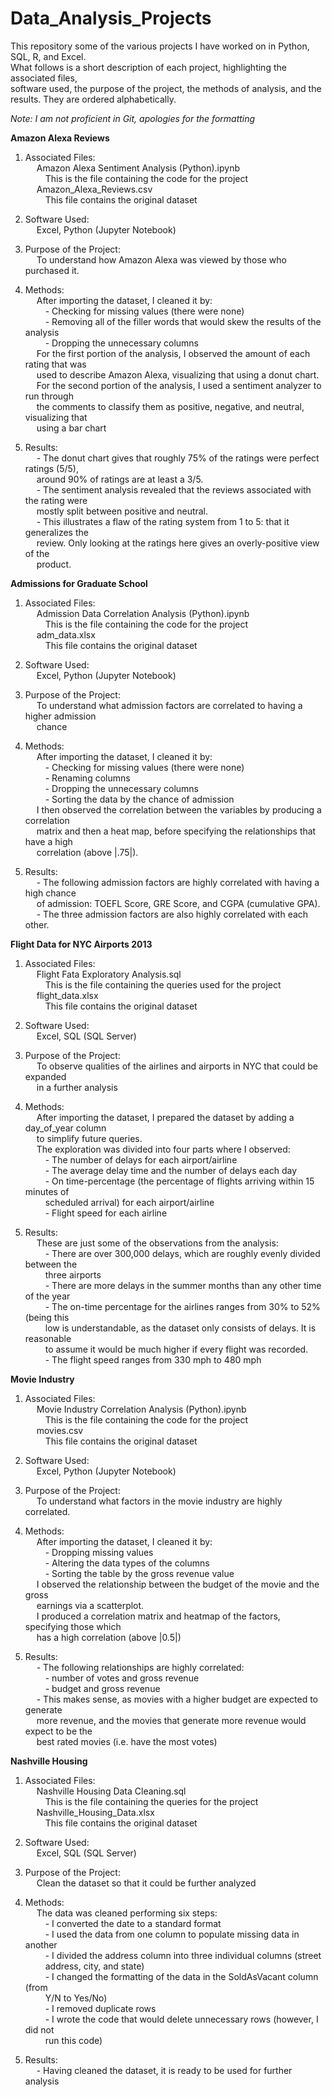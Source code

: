# Data_Analysis_Projects
This repository some of the various projects I have worked on in Python, SQL, R, and Excel.  
What follows is a short description of each project, highlighting the associated files,   
software used, the purpose of the project, the methods of analysis, and the results. They are   ordered alphabetically.

*Note: I am not proficient in Git, apologies for the formatting*

**Amazon Alexa Reviews**

1) Associated Files:  
&emsp; Amazon Alexa Sentiment Analysis (Python).ipynb  
&emsp;&emsp; This is the file containing the code for the project  
&emsp; Amazon_Alexa_Reviews.csv  
&emsp;&emsp; This file contains the original dataset  

2) Software Used:  
&emsp; Excel, Python (Jupyter Notebook)  

3) Purpose of the Project:  
&emsp; To understand how Amazon Alexa was viewed by those who purchased it.

4) Methods:  
&emsp; After importing the dataset, I cleaned it by:  
&emsp;&emsp; - Checking for missing values (there were none)   
&emsp;&emsp; - Removing all of the filler words that would skew the results of the analysis  
&emsp;&emsp; - Dropping the unnecessary columns  
&emsp; For the first portion of the analysis, I observed the amount of each rating that was  
&emsp; used to describe Amazon Alexa, visualizing that using a donut chart.  
&emsp; For the second portion of the analysis, I used a sentiment analyzer to run through    
&emsp; the comments to classify them as positive, negative, and neutral, visualizing that  
&emsp; using a bar chart  

5) Results:  
&emsp; - The donut chart gives that roughly 75% of the ratings were perfect ratings (5/5),   
&emsp; around 90% of ratings are at least a 3/5.  
&emsp; - The sentiment analysis revealed that the reviews associated with the rating were  
&emsp; mostly split between positive and neutral.  
&emsp; - This illustrates a flaw of the rating system from 1 to 5: that it generalizes the  
&emsp; review. Only looking at the ratings here gives an overly-positive view of the   
&emsp; product. 

**Admissions for Graduate School**

1) Associated Files:  
&emsp; Admission Data Correlation Analysis (Python).ipynb  
&emsp;&emsp; This is the file containing the code for the project  
&emsp; adm_data.xlsx  
&emsp;&emsp; This file contains the original dataset  

2) Software Used:  
&emsp; Excel, Python (Jupyter Notebook)  

3) Purpose of the Project:  
&emsp; To understand what admission factors are correlated to having a higher admission   
&emsp; chance

4) Methods:  
&emsp; After importing the dataset, I cleaned it by:  
&emsp;&emsp; - Checking for missing values (there were none)   
&emsp;&emsp; - Renaming columns    
&emsp;&emsp; - Dropping the unnecessary columns  
&emsp;&emsp; - Sorting the data by the chance of admission  
&emsp; I then observed the correlation between the variables by producing a correlation    
&emsp; matrix and then a heat map, before specifying the relationships that have a high    
&emsp; correlation (above |.75|).    

5) Results:  
&emsp; -  The following admission factors are highly correlated with having a high chance  
&emsp; of admission: TOEFL Score, GRE Score, and CGPA (cumulative GPA).    
&emsp; - The three admission factors are also highly correlated with each other.    

**Flight Data for NYC Airports 2013**

1) Associated Files:  
&emsp; Flight Fata Exploratory Analysis.sql  
&emsp;&emsp; This is the file containing the queries used for the project  
&emsp; flight_data.xlsx  
&emsp;&emsp; This file contains the original dataset  

2) Software Used:  
&emsp; Excel, SQL (SQL Server) 

3) Purpose of the Project:  
&emsp; To observe qualities of the airlines and airports in NYC that could be expanded      
&emsp; in a further analysis

4) Methods:  
&emsp; After importing the dataset, I prepared the dataset by adding a day_of_year column  
&emsp; to simplify future queries.  
&emsp; The exploration was divided into four parts where I observed:     
&emsp;&emsp; - The number of delays for each airport/airline     
&emsp;&emsp; - The average delay time and the number of delays each day   
&emsp;&emsp; - On time-percentage (the percentage of flights arriving within 15 minutes of    
&emsp;&emsp; scheduled arrival) for each airport/airline  
&emsp;&emsp; - Flight speed for each airline    

5) Results:  
&emsp; These are just some of the observations from the analysis:  
&emsp;&emsp; - There are over 300,000 delays, which are roughly evenly divided between the  
&emsp;&emsp; three airports  
&emsp;&emsp; - There are more delays in the summer months than any other time of the year  
&emsp;&emsp; - The on-time percentage for the airlines ranges from 30% to 52% (being this  
&emsp;&emsp; low is understandable, as the dataset only consists of delays. It is reasonable  
&emsp;&emsp; to assume it would be much higher if every flight was recorded.  
&emsp;&emsp; - The flight speed ranges from 330 mph to 480 mph  

**Movie Industry**

1) Associated Files:  
&emsp; Movie Industry Correlation Analysis (Python).ipynb  
&emsp;&emsp; This is the file containing the code for the project  
&emsp; movies.csv  
&emsp;&emsp; This file contains the original dataset  

2) Software Used:  
&emsp; Excel, Python (Jupyter Notebook)  

3) Purpose of the Project:  
&emsp; To understand what factors in the movie industry are highly correlated.  

4) Methods:  
&emsp; After importing the dataset, I cleaned it by:  
&emsp;&emsp; - Dropping missing values     
&emsp;&emsp; - Altering the data types of the columns    
&emsp;&emsp; - Sorting the table by the gross revenue value    
&emsp; I observed the relationship between the budget of the movie and the gross      
&emsp; earnings via a scatterplot.  
&emsp; I produced a correlation matrix and heatmap of the factors, specifying those which  
&emsp; has a high correlation (above |0.5|)    

5) Results:  
&emsp; - The following relationships are highly correlated:  
&emsp;&emsp; - number of votes and gross revenue  
&emsp;&emsp; - budget and gross revenue  
&emsp; - This makes sense, as movies with a higher budget are expected to generate    
&emsp; more revenue, and the movies that generate more revenue would expect to be the     
&emsp; best rated movies (i.e. have the most votes)  

**Nashville Housing**

1) Associated Files:  
&emsp; Nashville Housing Data Cleaning.sql   
&emsp;&emsp; This is the file containing the queries for the project  
&emsp; Nashville_Housing_Data.xlsx    
&emsp;&emsp; This file contains the original dataset  

2) Software Used:  
&emsp; Excel, SQL (SQL Server)    

3) Purpose of the Project:  
&emsp; Clean the dataset so that it could be further analyzed  

4) Methods:  
&emsp; The data was cleaned performing six steps:       
&emsp;&emsp; - I converted the date to a standard format       
&emsp;&emsp; - I used the data from one column to populate missing data in another     
&emsp;&emsp; - I divided the address column into three individual columns (street  
&emsp;&emsp; address, city, and state)    
&emsp;&emsp; - I changed the formatting of the data in the SoldAsVacant column (from     
&emsp;&emsp; Y/N to Yes/No)    
&emsp;&emsp; - I removed duplicate rows  
&emsp;&emsp; - I wrote the code that would delete unnecessary rows (however, I did not  
&emsp;&emsp; run this code)      

5) Results:  
&emsp; - Having cleaned the dataset, it is ready to be used for further analysis
